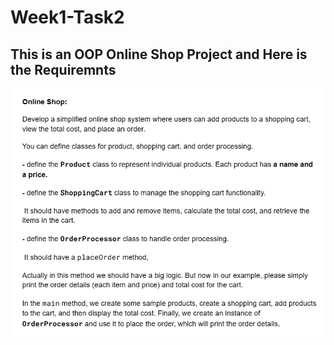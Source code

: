 # Week1-Task2
 ## This is an OOP Online Shop Project and Here is the Requiremnts
 ![the requirements for the project](https://github.com/elsayedzahran/Week1-Task2/blob/master/Task2-oop.png)
